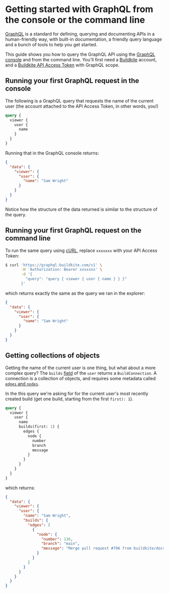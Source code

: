 # Getting started with GraphQL from the console or the command line

[GraphQL](http://graphql.org) is a standard for defining, querying and documenting APIs in a human-friendly way, with built-in documentation, a friendly query language and a bunch of tools to help you get started.

This guide shows you how to query the GraphQL API using the [GraphQL console](https://buildkite.com/user/graphql/console) and from the command line.
You'll first need a [Buildkite](https://buildkite.com/) account, and a [Buildkite API Access Token](https://buildkite.com/user/api-access-tokens/new) with GraphQL scope.


## Running your first GraphQL request in the console

The following is a GraphQL query that requests the name of the current user (the account attached to the API Access Token, in other words, you!)

```graphql
query {
  viewer {
    user {
      name
    }
  }
}
```

Running that in the GraphQL console returns:

```json
{
  "data": {
    "viewer": {
      "user": {
        "name": "Sam Wright"
      }
    }
  }
}
```

Notice how the structure of the data returned is similar to the structure of the query.

## Running your first GraphQL request on the command line

To run the same query using [cURL](https://curl.haxx.se), replace `xxxxxxx` with your API Access Token:

```sh
$ curl 'https://graphql.buildkite.com/v1' \
       -H 'Authorization: Bearer xxxxxxx' \
       -d '{
         "query": "query { viewer { user { name } } }"
       }'
```

which returns exactly the same as the query we ran in the explorer:

```json
{
  "data": {
    "viewer": {
      "user": {
        "name": "Sam Wright"
      }
    }
  }
}
```

## Getting collections of objects

Getting the name of the current user is one thing, but what about a more complex query?
The `builds` [field](https://buildkite.com/user/graphql/documentation/type/User) of the `user` returns a `BuildConnection`.
A connection is a collection of objects, and requires some metadata called [`edges` and `nodes`](https://graphql.org/learn/pagination/#pagination-and-edges).

In the this query we're asking for for the current user's most recently created build (get one build, starting from the first `first): 1`).

```graphql
query {
  viewer {
    user {
      name
      builds(first: 1) {
        edges {
          node {
            number
            branch
            message
          }
        }
      }
    }
  }
}
```

which returns:

```json
{
  "data": {
    "viewer": {
      "user": {
        "name": "Sam Wright",
        "builds": {
          "edges": [
            {
              "node": {
                "number": 136,
                "branch": "main",
                "message": "Merge pull request #796 from buildkite/docs\n\nImprove API docs"
              }
            }
          ]
        }
      }
    }
  }
}
```
